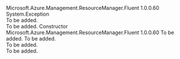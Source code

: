 <Type Name="ChildExistsException" FullName="Microsoft.Azure.Management.ResourceManager.Fluent.Core.DAG.ChildExistsException">
  <TypeSignature Language="C#" Value="public class ChildExistsException : Exception" />
  <TypeSignature Language="ILAsm" Value=".class public auto ansi beforefieldinit ChildExistsException extends System.Exception" />
  <TypeSignature Language="DocId" Value="T:Microsoft.Azure.Management.ResourceManager.Fluent.Core.DAG.ChildExistsException" />
  <TypeSignature Language="VB.NET" Value="Public Class ChildExistsException&#xA;Inherits Exception" />
  <TypeSignature Language="F#" Value="type ChildExistsException = class&#xA;    inherit Exception" />
  <AssemblyInfo>
    <AssemblyName>Microsoft.Azure.Management.ResourceManager.Fluent</AssemblyName>
    <AssemblyVersion>1.0.0.60</AssemblyVersion>
  </AssemblyInfo>
  <Base>
    <BaseTypeName>System.Exception</BaseTypeName>
  </Base>
  <Interfaces />
  <Docs>
    <summary>To be added.</summary>
    <remarks>To be added.</remarks>
  </Docs>
  <Members>
    <Member MemberName=".ctor">
      <MemberSignature Language="C#" Value="public ChildExistsException (string parentKey, string childKey);" />
      <MemberSignature Language="ILAsm" Value=".method public hidebysig specialname rtspecialname instance void .ctor(string parentKey, string childKey) cil managed" />
      <MemberSignature Language="DocId" Value="M:Microsoft.Azure.Management.ResourceManager.Fluent.Core.DAG.ChildExistsException.#ctor(System.String,System.String)" />
      <MemberSignature Language="VB.NET" Value="Public Sub New (parentKey As String, childKey As String)" />
      <MemberSignature Language="F#" Value="new Microsoft.Azure.Management.ResourceManager.Fluent.Core.DAG.ChildExistsException : string * string -&gt; Microsoft.Azure.Management.ResourceManager.Fluent.Core.DAG.ChildExistsException" Usage="new Microsoft.Azure.Management.ResourceManager.Fluent.Core.DAG.ChildExistsException (parentKey, childKey)" />
      <MemberType>Constructor</MemberType>
      <AssemblyInfo>
        <AssemblyName>Microsoft.Azure.Management.ResourceManager.Fluent</AssemblyName>
        <AssemblyVersion>1.0.0.60</AssemblyVersion>
      </AssemblyInfo>
      <Parameters>
        <Parameter Name="parentKey" Type="System.String" />
        <Parameter Name="childKey" Type="System.String" />
      </Parameters>
      <Docs>
        <param name="parentKey">To be added.</param>
        <param name="childKey">To be added.</param>
        <summary>To be added.</summary>
        <remarks>To be added.</remarks>
      </Docs>
    </Member>
  </Members>
</Type>